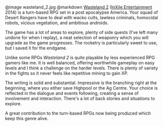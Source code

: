 @image		wasteland_2.jpg
@markdown
[Wasteland 2](https://www.inxile-entertainment.com/wasteland2)
([InXile Entertainment](https://www.inxile-entertainment.com/) 2014) is a
turn-based RPG set in a post apocalypse America. Your squad of
Desert Rangers have to deal with wacko cults, lawless criminals,
homocidal robots, vicious vegetation, and ambitious androids.

The game has a lot of areas to explore, plenty of side quests (I've
left many undone for when I replay), a neat selection of weaponry
which you will upgrade as the game progresses. The rocketry is
particularly sweet to use, but I saved it for the endgame.

Unlike some RPGs *Wasteland 2* is quite playable by less
experienced RPG gamers like me. It is well balanced, offering
worthwhile gameplay on easy levels and I think a challenge on the
harder levels. There is plenty of variety in the fights so
it never feels like repetitive mining to gain XP.

The writing is solid and substantial. Impressive is the branching
right at the beginning, where you either save Highpool or the Ag
Centre. Your choice is reflected in the dialogue and events following,
creating a sense of involvement and interaction. There's a lot of
back stories and situations to explore.

A great contribution to the turn-based RPGs now being produced
which keep this genre alive.
